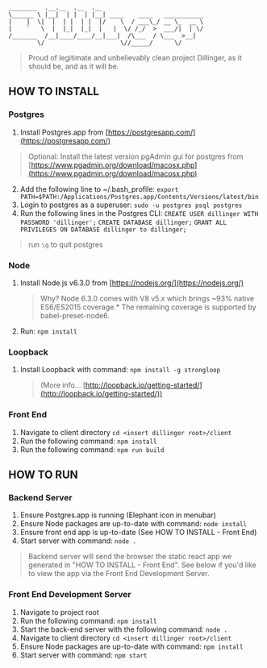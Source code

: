     ________  .__.__  .__  .__                             
    \______ \ |__|  | |  | |__| ____    ____   ___________ 
    |    |  \|  |  | |  | |  |/    \  / ___\_/ __ \_  __ \
    |    `   \  |  |_|  |_|  |   |  \/ /_/  >  ___/|  | \/
    /_______  /__|____/____/__|___|  /\___  / \___  >__|   
            \/                     \//_____/      \/       

> Proud of legitimate and unbelievably clean project Dillinger, as it should be, and as it will be.

HOW TO INSTALL
------------

### Postgres
 1. Install Postgres.app from [https://postgresapp.com/](https://postgresapp.com/)
>Optional: Install the latest version pgAdmin gui for postgres from
 [https://www.pgadmin.org/download/macosx.php](https://www.pgadmin.org/download/macosx.php)
 
 2. Add the following line to ~/.bash_profile:
 `export PATH=$PATH:/Applications/Postgres.app/Contents/Versions/latest/bin`
 3. Login to postgres as a superuser: `sudo -u postgres psql postgres`
 4. Run the following lines in the Postgres CLI:
 `CREATE USER dillinger WITH PASSWORD 'dillinger';`
 `CREATE DATABASE dillinger;`
 `GRANT ALL PRIVILEGES ON DATABASE dillinger to dillinger;` 
> run `\q` to quit postgres

### Node 
 1. Install Node.js v6.3.0 from [https://nodejs.org/](https://nodejs.org/)
 
    > Why? Node 6.3.0 comes with V8 v5.x which brings ~93% native ES6/ES2015 coverage.* The remaining coverage is supported by babel-preset-node6. 
 2. Run: `npm install`

### Loopback
 
 1. Install Loopback with command: `npm install -g strongloop`

    > (More info... [http://loopback.io/getting-started/](http://loopback.io/getting-started/))
    
### Front End
1. Navigate to client directory `cd <insert dillinger root>/client`
2. Run the following command: `npm install`
3. Run the following command: `npm run build`
    
HOW TO RUN
----------
### Backend Server

 1. Ensure Postgres.app is running (Elephant icon in menubar)
 2. Ensure Node packages are up-to-date with command: `node install`
 3. Ensure front end app is up-to-date (See HOW TO INSTALL - Front End)
 4. Start server with command: `node .`

> Backend server will send the browser the static react app we generated in "HOW TO INSTALL - Front End". See below if you'd like to view the app via the Front End Development Server.

### Front End Development Server
 1. Navigate to project root
 2. Run the following command: `npm install`
 3. Start the back-end server with the following command: `node .` 
 3. Navigate to client directory `cd <insert dillinger root>/client`
 4. Ensure Node packages are up-to-date with command: `npm install`
 5. Start server with command: `npm start`
